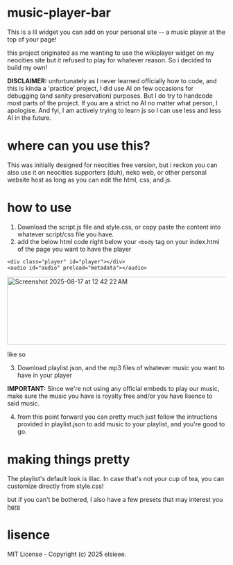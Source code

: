 # music-player-bar
This is a lil widget you can add on your personal site -- a music player at the top of your page!

this project originated as me wanting to use the wikiplayer widget on my neocities site but it refused to play for whatever reason. So i decided to build my own! 

<b>DISCLAIMER:</b> unfortunately as I never learned officially how to code, and this is kinda a 'practice' project, I did use AI on few occasions for debugging (and sanity preservation) purposes. But I do try to handcode most parts of the project. If you are a strict no AI no matter what person, I apologise. And fyi, I am actively trying to learn js so I can use less and less AI in the future. 

# where can you use this? 
This was initially designed for neocities free version, but i reckon you can also use it on neocities supporters (duh), neko web, or other personal website host as long as you can edit the html, css, and js. 

# how to use
1. Download the script.js file and style.css, or copy paste the content into whatever script/css file you have.
2. add the below html code right below your `<body` tag on your index.html of the page you want to have the player
```
<div class="player" id="player"></div>
<audio id="audio" preload="metadata"></audio>
```
<img width="513" height="156" alt="Screenshot 2025-08-17 at 12 42 22 AM" src="https://github.com/user-attachments/assets/9b8c0d76-e668-40f4-b0dd-622834122109" />

like so 

3. Download playlist.json, and the mp3 files of whatever music you want to have in your player

<b>IMPORTANT:</b> Since we're not using any official embeds to play our music, make sure the music you have is royalty free and/or you have lisence to said music. 

4. from this point forward you can pretty much just follow the intructions provided in playlist.json to add music to your playlist, and you're good to go.

# making things pretty 
The playlist's default look is lilac. In case that's not your cup of tea, you can customize directly from style.css! 

but if you can't be bothered, I also have a few presets that may interest you <a href = "the-playlist-stuff/cosmetics"> here </a>

# lisence

MIT License - Copyright (c) 2025 elsieee.


